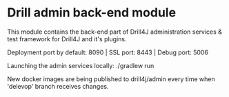 # Drill admin back-end module

This module contains the back-end part of Drill4J administration services & test framework for Drill4J and it's plugins.

Deployment port by default: 8090 | SSL port: 8443 | Debug port: 5006

Launching the admin services locally:
./gradlew run

New docker images are being published to drill4j/admin every time when 'delevop' branch receives changes.
